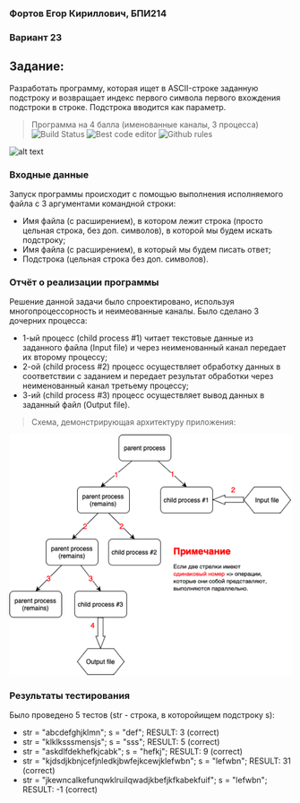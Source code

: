 ### Фортов Егор Кириллович, БПИ214
### Вариант 23

## Задание:
Разработать программу, которая ищет в ASCII-строке заданную подстроку и возвращает индекс первого символа первого вхождения подстроки в строке. Подстрока вводится как параметр.
> Программа на 4 балла (именованные каналы, 3 процесса) ![Build Status](https://travis-ci.org/joemccann/dillinger.svg?branch=master) ![Best code editor](https://img.shields.io/badge/Visual_Studio_Code-0078D4?style=for-the-badge&logo=visual%20studio%20code&logoColor=white) ![Github rules](https://img.shields.io/badge/GitHub-100000?style=for-the-badge&logo=github&logoColor=white)

![alt text ](https://viewer.diagrams.net/?tags=%7B%7D&highlight=0000ff&edit=_blank&layers=1&nav=1&title=scheme.png#R7Vttc6M2EP41zLQf4gHEi%2F0xtuO0nd40M7m5Nh8JyKAeRhzgmPTXVwIBEoIYOzG229wHTqzeVs%2FuPiyLo4DFJr9PnDj4gj0YKrrq5QpYKrpuTgG5UsFrKbAAE%2FgJ8kqR1gge0T%2BQCVUm3SIPpsLADOMwQ7EodHEUQTcTZE6S4J04bI1DcdfY8aEkeHSdUJb%2BibwsKKVT3W7kv0DkB9XOmjUrezZONZidJA0cD%2B84EbhTwCLBOCtbm3wBQ4pdhUs5b9XTWyuWwCgbMuHLD9WFKxDvvu6%2B%2FWb%2BvXqK%2FPWNXq7y4oRbdmC2IFk5wS5MU6Z89lohkuBt5EG6qKaA%2BS5AGXyMHZf27ogLEFmQbULWLSvJ9H6BSQZzTsSUvod4A7PklQxhvbrFAGQepJnsftfYQ1OZLOBsUY1zmAv49dINSqTBgDoANDAANPWnBG4cFKU%2Fnx1AbSoCqJ8dQEMC0A0QCUweP0UH2tmhA8alQWdfme%2FpIoDg7ABqMuV1Op9%2Bdux04%2BKwkwP3or3PFAE0zg%2BgNcz5wNmh02zz0rCbSthJKJEcK6bNdQjzW5r9ETBg5LHm0g2dNEWuCFaDrFqOrvI8u7xlOak9IVYB83WId7cRItkdwtE%2BuKEnJJcy2ByY5htYJjAk%2B72IKWkXwGyHB4yKmKzDoPUUs42JKS6S4m3iQjaPTyJbSxntB6K8VOYkPsykpQqb10d%2FhxvMJDf4NYq3VMc1In7Q5xIBzB2fmmwewwQRLWDSSB8qkb4%2FuNYoh5VTfBhP7U8zZmPGWvXU%2Foy1Q2ONhMhEZM7auIfGWsdSVmupE8da7cmNG%2Fyxza482NqvQzWoIwSb7%2BbY2H5H29jxwEuQ3iPg3sggS7geGFc5yv6i7YlustsnNpC2lzk3bvnKbg4KttKF3%2FKcgUH53mhrZSn68bHWWqht7Y%2BLtE4fkF9KFN0KM2oXXOjZOIP1Y4urjpu0CI1bMkAz4rwwWdWv0KJYiBNhEskt12tVVae8yPLp%2F1q1IzlAuWkpl52RGPV35xmG1PEg0cB5LrpU0SedEPnUkVziPDT85zREkeuEt6xjgzyPTuxws7fihFX62KZKXV8bwACDve1d8SyXhz4snu3h8UywTF7LWWZ1%2B8T3NdOKu5PyQBk9b4wzxuELAFqJ1tF8YfdkbCPxhfwi%2FskXPXF48XxhSrY8SwIwCmHsJQJ7pMShXZc8lgi01tcJMDIRyAWl0Ymg3vE5aTjgsqnBvBJqGFDy%2Bq%2BkEnuZoSrcn5wa2mX3o3OEmfhOMTY1yIWy81HDpRLB9EqIQOsqyAnG7LeLKtjvGKMfaEwCWSbaLc0S%2FB0umIoRjmBR2wnDlmi4fbvqRiLV9TLN8FKR0Zflc6UivaNUpJ2sVHQZtaILeSCM9NKotT8jHp0rtsr8BjAmM%2F7fqI%2BHjg%2Fhoz8fwPWljtq1lKE6vjV%2FGFdYlsaRhUq8%2BDSEQRd54L4gfHyByh5KNtZIZNP6OmG0nyWDyaZV6jJO9%2B2o2%2F3kXyp90ssAerGuhV663k1HzkiN%2F11GqrdSCFM7d0ba%2F5YZaJ3GDVEEbyrdqHlpemV22vdkDjXtcSiF2Gm2UoiHEBom7fm0uC6Kq1nI7aJd9i65MWavL9ZiCogojHtOuv8E2lsnKDXVCr3mTEe9VNkornqlslqNJFedO7fJzb0VV5AhuWPTqeMNNFgHWRcL3nFKTjmMVU6Tu%2BoIZNNy1qzSbckN4DVUe42jluo5GxqutaxZZSWswlQhbYtTkRxmUc2qVSwBrdsqp64pbrHk8K3NVnbx7fqQK8lOhmjFGi%2B9siKRr0RT1QrzOK647eaVbtLcZq8Vp1KNjMopMOeuJqfMgrfWZH%2FkxCdg9pRQNYp8IjCbu6%2BY%2BMGS%2Fv6pm9AxoWqagBJJQIgfRqcgedD%2BptDxCxWt6ycq9a%2BtD6B5ctv8DUqZ%2FDV%2FyAPu%2FgU%3D)

### Входные данные
Запуск программы происходит с помощью выполнения исполняемого файла с 3 аргументами командной строки:
 - Имя файла (с расширением), в котором лежит строка (просто цельная строка, без доп. символов), в которой мы будем искать подстроку;
 - Имя файла (с расширением), в который мы будем писать ответ;
 - Подстрока (цельная строка без доп. символов).


### Отчёт о реализации программы
Решение данной задачи было спроектировано, используя многопроцессорность и неимеованные каналы. Было сделано 3 дочерних процесса:
 - 1-ый процесс (child process #1) читает текстовые данные из заданного файла (Input file) и через неименованный канал передает их второму процессу;
 - 2-ой (child process #2) процесс осуществляет обработку данных в соответствии с заданием и передает результат обработки через неименованный канал третьему процессу;
 - 3-ий (child process #3) процесс осуществляет вывод данных в заданный файл (Output file).

> Схема, демонстрирующая архитектуру приложения:

<img src="scheme.png" alt="Picture for VS Code" />


### Результаты тестирования
Было проведено 5 тестов (str - строка, в которойищем подстроку s):
 - str = "abcdefghjklmn"; s = "def"; RESULT: 3 (correct)
 - str = "klklksssmensjs"; s = "sss"; RESULT: 5 (correct)
 - str = "askdlfdekhefkjcabk"; s = "hefkj"; RESULT: 9 (correct)
 - str = "kjdsdjkbnjcefjnledkjbwfejkcewjklefwbn"; s = "lefwbn"; RESULT: 31 (correct)
 - str = "jkewncalkefunqwklruilqwadjkbefjkfkabekfuif"; s = "lefwbn"; RESULT: -1 (correct)






